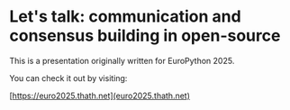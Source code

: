# Let's talk: communication and consensus building in open-source

This is a presentation originally written for EuroPython 2025.

You can check it out by visiting:

[https://euro2025.thath.net](euro2025.thath.net)
